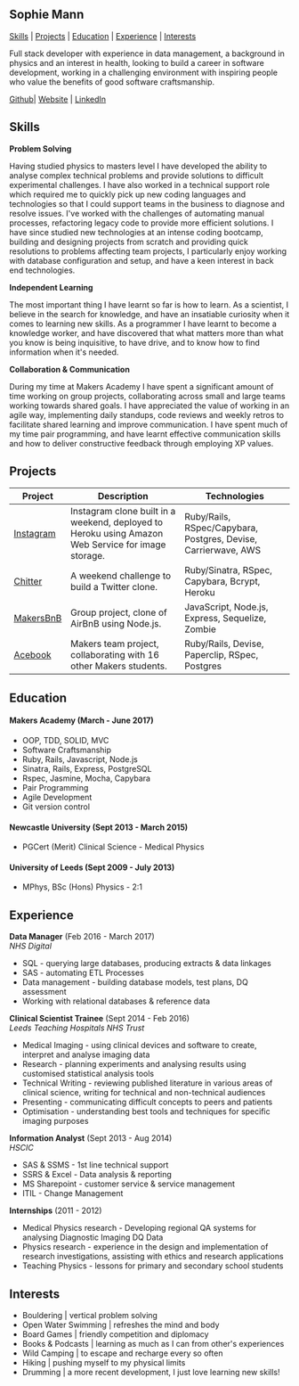 ## Sophie Mann

[Skills](#skills) | [Projects](#projects) | [Education](#education) | [Experience](#experience) | [Interests](#interests)

Full stack developer with experience in data management, a background in physics and an interest in health, looking to build a career in software development, working in a challenging environment with inspiring people who value the benefits of good software craftsmanship.

[Github](https://github.com/sophieklm)| [Website](https://mann-made-code.herokuapp.com/) | [LinkedIn](https://www.linkedin.com/in/sophie-mann)

## Skills

**Problem Solving**

Having studied physics to masters level I have developed the ability to analyse complex technical problems and provide solutions to difficult experimental challenges. I have also worked in a technical support role which required me to quickly pick up new coding languages and technologies so that I could support teams in the business to diagnose and resolve issues. I've worked with the challenges of automating manual processes, refactoring legacy code to provide more efficient solutions. I have since studied new technologies at an intense coding bootcamp, building and designing projects from scratch and providing quick resolutions to problems affecting team projects, I particularly enjoy working with database configuration and setup, and have a keen interest in back end technologies.

**Independent Learning**

The most important thing I have learnt so far is how to learn. As a scientist, I believe in the search for knowledge, and have an insatiable curiosity when it comes to learning new skills. As a programmer I have learnt to become a knowledge worker, and have discovered that what matters more than what you know is being inquisitive, to have drive, and to know how to find information when it's needed.

**Collaboration & Communication**

During my time at Makers Academy I have spent a significant amount of time working on group projects, collaborating across small and large teams working towards shared goals. I have appreciated the value of working in an agile way, implementing daily standups, code reviews and weekly retros to facilitate shared learning and improve communication. I have spent much of my time pair programming, and have learnt effective communication skills and how to deliver constructive feedback through employing XP values.

<div style="page-break-after: always;"></div>

## Projects

| Project   | Description | Technologies |
|---        |---         |---           |
| [Instagram](https://github.com/sophieklm/instagram) | Instagram clone built in a weekend, deployed to Heroku using Amazon Web Service for image storage.  | Ruby/Rails, RSpec/Capybara, Postgres, Devise, Carrierwave, AWS |
| [Chitter](https://github.com/sophieklm/chitter) | A weekend challenge to build a Twitter clone.| Ruby/Sinatra, RSpec, Capybara, Bcrypt, Heroku  |
|[MakersBnB](https://github.com/sophieklm/makersbnb)| Group project, clone of AirBnB using Node.js. | JavaScript, Node.js, Express, Sequelize, Zombie |
|[Acebook](https://github.com/sophieklm/acebook)| Makers team project, collaborating with 16 other Makers students. | Ruby/Rails, Devise, Paperclip, RSpec, Postgres |

## Education

#### Makers Academy (March - June 2017)

- OOP, TDD, SOLID, MVC
- Software Craftsmanship
- Ruby, Rails, Javascript, Node.js
- Sinatra, Rails, Express, PostgreSQL
- Rspec, Jasmine, Mocha, Capybara
- Pair Programming
- Agile Development
- Git version control

#### Newcastle University (Sept 2013 - March 2015)

- PGCert (Merit) Clinical Science - Medical Physics

#### University of Leeds (Sept 2009 - July 2013)

- MPhys, BSc (Hons) Physics - 2:1

## Experience

**Data Manager** (Feb 2016 - March 2017)    
*NHS Digital*  

- SQL - querying large databases, producing extracts & data linkages
- SAS - automating ETL Processes
- Data management - building database models, test plans, DQ assessment
- Working with relational databases & reference data

**Clinical Scientist Trainee** (Sept 2014 - Feb 2016)   
*Leeds Teaching Hospitals NHS Trust*  

- Medical Imaging - using clinical devices and software to create, interpret and analyse imaging data
- Research - planning experiments and analysing results using customised statistical analysis tools
- Technical Writing - reviewing published literature in various areas of clinical science, writing for technical and non-technical audiences
- Presenting - communicating difficult concepts to peers and patients
- Optimisation - understanding best tools and techniques for specific imaging purposes

**Information Analyst** (Sept 2013 - Aug 2014)    
*HSCIC*  

- SAS & SSMS - 1st line technical support
- SSRS & Excel - Data analysis & reporting
- MS Sharepoint - customer service & service management
- ITIL - Change Management

**Internships** (2011 - 2012)

- Medical Physics research - Developing regional QA systems for analysing Diagnostic Imaging DQ Data
- Physics research - experience in the design and implementation of research investigations, assisting with ethics and research applications
- Teaching Physics - lessons for primary and secondary school students

## Interests

- Bouldering | vertical problem solving
- Open Water Swimming | refreshes the mind and body
- Board Games | friendly competition and diplomacy
- Books & Podcasts | learning as much as I can from other's experiences
- Wild Camping | to escape and recharge every so often
- Hiking | pushing myself to my physical limits
- Drumming | a more recent development, I just love learning new skills!
